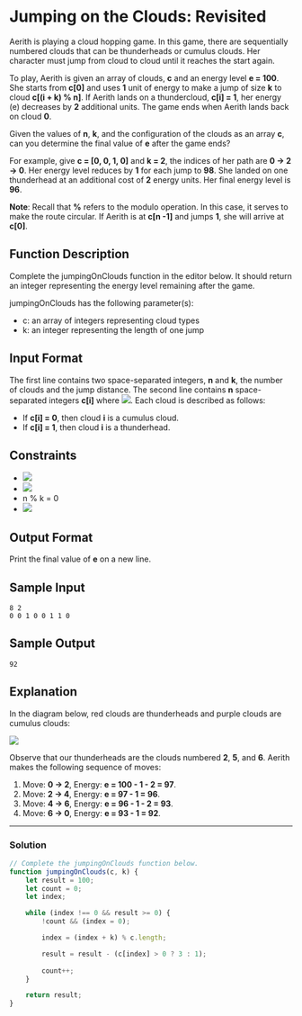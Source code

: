 # Jumping on the Clouds: Revisited
  
Aerith is playing a cloud hopping game. In this game, there are sequentially numbered clouds that can be thunderheads or cumulus clouds. Her character must jump from cloud to cloud until it reaches the start again.

To play, Aerith is given an array of clouds, **c** and an energy level **e = 100**. She starts from **c[0]** and uses **1** unit of energy to make a jump of size **k** to cloud **c[(i + k) % n]**. If Aerith lands on a thundercloud, **c[i] = 1**, her energy (e) decreases by **2** additional units. The game ends when Aerith lands back on cloud **0**.

Given the values of **n**, **k**, and the configuration of the clouds as an array **c**, can you determine the final value of **e** after the game ends?

For example, give **c = [0, 0, 1, 0]** and **k = 2**, the indices of her path are **0 -> 2 -> 0**. Her energy level reduces by **1** for each jump to **98**. She landed on one thunderhead at an additional cost of **2** energy units. Her final energy level is **96**.

**Note**: Recall that **%** refers to the modulo operation. In this case, it serves to make the route circular. If Aerith is at **c[n -1]** and jumps **1**, she will arrive at **c[0]**.

## Function Description

Complete the jumpingOnClouds function in the editor below. It should return an integer representing the energy level remaining after the game.

jumpingOnClouds has the following parameter(s):

- c: an array of integers representing cloud types
- k: an integer representing the length of one jump

## Input Format

The first line contains two space-separated integers, **n** and **k**, the number of clouds and the jump distance. 
The second line contains **n** space-separated integers **c[i]** where ![](https://latex.codecogs.com/gif.latex?0\leq&space;i<&space;n). Each cloud is described as follows:

- If **c[i] = 0**, then cloud **i** is a cumulus cloud.
- If **c[i] = 1**, then cloud **i** is a thunderhead.

## Constraints

- ![](https://latex.codecogs.com/gif.latex?2\leq&space;n\leq&space;25)
- ![](https://latex.codecogs.com/gif.latex?1\leq&space;k\leq&space;n)
- n % k = 0
- ![](https://latex.codecogs.com/gif.latex?c[i]\in&space;\left&space;\{&space;0,&space;1&space;\right&space;\})

## Output Format

Print the final value of **e** on a new line.

## Sample Input
```
8 2
0 0 1 0 0 1 1 0
```

## Sample Output
```
92
```

## Explanation

In the diagram below, red clouds are thunderheads and purple clouds are cumulus clouds:

![](./images/jumping-clods.png)

Observe that our thunderheads are the clouds numbered **2**, **5**, and **6**. Aerith makes the following sequence of moves:

1. Move: **0 -> 2**, Energy: **e = 100 - 1 - 2 = 97**.
2. Move: **2 -> 4**, Energy: **e = 97 - 1 = 96**.
3. Move: **4 -> 6**, Energy: **e = 96 - 1 - 2 = 93**.
4. Move: **6 -> 0**, Energy: **e = 93 - 1 = 92**.

---

### Solution

```javascript
// Complete the jumpingOnClouds function below.
function jumpingOnClouds(c, k) {
    let result = 100;
    let count = 0;
    let index;

    while (index !== 0 && result >= 0) {
        !count && (index = 0);

        index = (index + k) % c.length;

        result = result - (c[index] > 0 ? 3 : 1);
        
        count++;
    }

    return result;
}
```